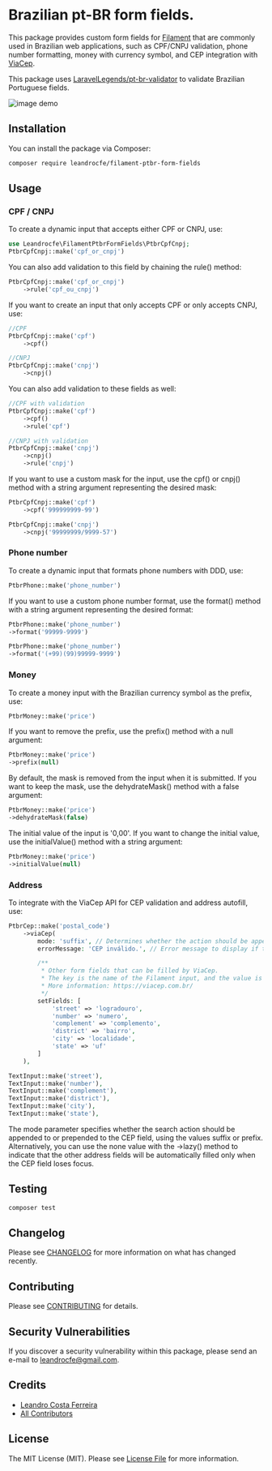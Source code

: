 # Brazilian pt-BR form fields.

This package provides custom form fields for [Filament](https://filamentphp.com/) that are commonly used in Brazilian web applications, such as CPF/CNPJ validation, phone number formatting, money with currency symbol, and CEP integration with [ViaCep](https://viacep.com.br).

This package uses [LaravelLegends/pt-br-validator](https://github.com/LaravelLegends/pt-br-validator) to validate Brazilian Portuguese fields.

![image demo](https://raw.githubusercontent.com/leandrocfe/filament-ptbr-form-fields/develop/screenshots/v1-example.png)

## Installation

You can install the package via Composer:

```bash
composer require leandrocfe/filament-ptbr-form-fields
```

## Usage

### CPF / CNPJ

To create a dynamic input that accepts either CPF or CNPJ, use:

```php
use Leandrocfe\FilamentPtbrFormFields\PtbrCpfCnpj;
PtbrCpfCnpj::make('cpf_or_cnpj')
```

You can also add validation to this field by chaining the rule() method:

```php
PtbrCpfCnpj::make('cpf_or_cnpj')
    ->rule('cpf_ou_cnpj')
```

If you want to create an input that only accepts CPF or only accepts CNPJ, use:

```php
//CPF
PtbrCpfCnpj::make('cpf')
    ->cpf()
```

```php
//CNPJ
PtbrCpfCnpj::make('cnpj')
    ->cnpj()
```

You can also add validation to these fields as well:

```php
//CPF with validation
PtbrCpfCnpj::make('cpf')
    ->cpf()
    ->rule('cpf')
```

```php
//CNPJ with validation
PtbrCpfCnpj::make('cnpj')
    ->cnpj()
    ->rule('cnpj')
```

If you want to use a custom mask for the input, use the cpf() or cnpj() method with a string argument representing the desired mask:

```php
PtbrCpfCnpj::make('cpf')
    ->cpf('999999999-99')
```

```php
PtbrCpfCnpj::make('cnpj')
    ->cnpj('99999999/9999-57')
```

### Phone number

To create a dynamic input that formats phone numbers with DDD, use:

```php
PtbrPhone::make('phone_number')
```

If you want to use a custom phone number format, use the format() method with a string argument representing the desired format:

```php
PtbrPhone::make('phone_number')
->format('99999-9999')
```

```php
PtbrPhone::make('phone_number')
->format('(+99)(99)99999-9999')
```

### Money

To create a money input with the Brazilian currency symbol as the prefix, use:

```php
PtbrMoney::make('price')
```

If you want to remove the prefix, use the prefix() method with a null argument:

```php
PtbrMoney::make('price')
->prefix(null)
```

By default, the mask is removed from the input when it is submitted. If you want to keep the mask, use the dehydrateMask() method with a false argument:

```php
PtbrMoney::make('price')
->dehydrateMask(false)
```

The initial value of the input is '0,00'. If you want to change the initial value, use the initialValue() method with a string argument:

```php
PtbrMoney::make('price')
->initialValue(null)
```

### Address

To integrate with the ViaCep API for CEP validation and address autofill, use:

```php
PtbrCep::make('postal_code')
    ->viaCep(
        mode: 'suffix', // Determines whether the action should be appended to (suffix) or prepended to (prefix) the cep field, or not included at all (none).
        errorMessage: 'CEP inválido.', // Error message to display if the CEP is invalid.

        /**
         * Other form fields that can be filled by ViaCep.
         * The key is the name of the Filament input, and the value is the ViaCep attribute that corresponds to it.
         * More information: https://viacep.com.br/
         */
        setFields: [
            'street' => 'logradouro',
            'number' => 'numero',
            'complement' => 'complemento',
            'district' => 'bairro',
            'city' => 'localidade',
            'state' => 'uf'
        ]
    ),

TextInput::make('street'),
TextInput::make('number'),
TextInput::make('complement'),
TextInput::make('district'),
TextInput::make('city'),
TextInput::make('state'),
```

The mode parameter specifies whether the search action should be appended to or prepended to the CEP field, using the values suffix or prefix. Alternatively, you can use the none value with the ->lazy() method to indicate that the other address fields will be automatically filled only when the CEP field loses focus.

## Testing

```bash
composer test
```

## Changelog

Please see [CHANGELOG](CHANGELOG.md) for more information on what has changed recently.

## Contributing

Please see [CONTRIBUTING](CONTRIBUTING.md) for details.

## Security Vulnerabilities

If you discover a security vulnerability within this package, please send an e-mail to <leandrocfe@gmail.com>.

## Credits

-   [Leandro Costa Ferreira](https://github.com/leandrocfe)
-   [All Contributors](../../contributors)

## License

The MIT License (MIT). Please see [License File](LICENSE.md) for more information.
